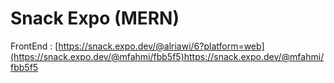 # Snack Expo (MERN)

FrontEnd :
[https://snack.expo.dev/@alriawi/6?platform=web](https://snack.expo.dev/@mfahmi/fbb5f5)https://snack.expo.dev/@mfahmi/fbb5f5
 
